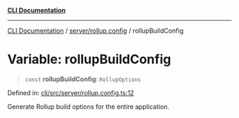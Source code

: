 [**CLI Documentation**](../../../README.md)

***

[CLI Documentation](../../../README.md) / [server/rollup.config](../README.md) / rollupBuildConfig

# Variable: rollupBuildConfig

> `const` **rollupBuildConfig**: `RollupOptions`

Defined in: [cli/src/server/rollup.config.ts:12](https://github.com/stonemjs/cli/blob/df49bf1f270a78a61946870e36ae0b10d02482b3/src/server/rollup.config.ts#L12)

Generate Rollup build options for the entire application.
